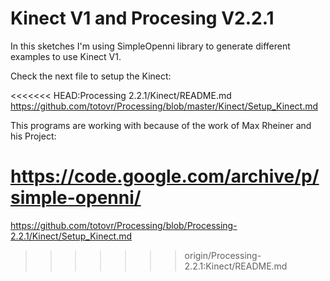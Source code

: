 # Kinect V1 and Procesing V2.2.1

In this sketches I'm using SimpleOpenni library to generate different
examples to use Kinect V1.

Check the next file to setup the Kinect:

<<<<<<< HEAD:Processing 2.2.1/Kinect/README.md
  https://github.com/totovr/Processing/blob/master/Kinect/Setup_Kinect.md

This programs are working with because of the work of Max Rheiner and his Project:

  https://code.google.com/archive/p/simple-openni/
=======
  https://github.com/totovr/Processing/blob/Processing-2.2.1/Kinect/Setup_Kinect.md
>>>>>>> origin/Processing-2.2.1:Kinect/README.md
